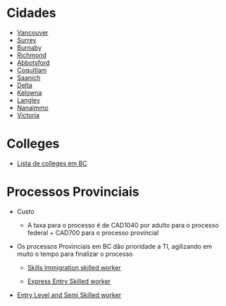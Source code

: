 # Cidades
* [Vancouver](https://github.com/OlvArthur/imigracao-para-o-canada/edit/master/provincias/British-Columbia/Vancouver.md)
* [Surrey](https://pt.wikipedia.org/wiki/Surrey_(Col%C3%BAmbia_Brit%C3%A2nica))
* [Burnaby](https://pt.wikipedia.org/wiki/Burnaby)
* [Richmond](https://pt.wikipedia.org/wiki/Richmond_(Col%C3%BAmbia_Brit%C3%A2nica))
* [Abbotsford](https://pt.wikipedia.org/wiki/Abbotsford_(Col%C3%BAmbia_Brit%C3%A2nica))
* [Coquitlam](https://pt.wikipedia.org/wiki/Coquitlam)
* [Saanich](https://pt.wikipedia.org/wiki/Saanich)
* [Delta](https://pt.wikipedia.org/wiki/Delta_(Col%C3%BAmbia_Brit%C3%A2nica))
* [Kelowna](https://pt.wikipedia.org/wiki/Kelowna)
* [Langley](https://pt.wikipedia.org/wiki/Langley_(Col%C3%BAmbia_Brit%C3%A2nica))
* [Nanaimmo](https://pt.wikipedia.org/wiki/Nanaimohttps://pt.wikipedia.org/wiki/Nanaimo)
* [Victoria](https://pt.wikipedia.org/wiki/Victoria_(Col%C3%BAmbia_Brit%C3%A2nica))

# Colleges
* [Lista de colleges em BC](https://github.com/OlvArthur/imigracao-para-o-canada/blob/master/provincias/British-Columbia/colleges.md)

# Processos Provinciais
* Custo
  * A taxa para o processo é de CAD1040 por adulto para o processo federal +  CAD700 para o processo provincial
 
* Os processos Provinciais em BC dão prioridade a TI, agilizando em muito o tempo para finalizar o processo
  * [Skills Immigration skilled worker](https://github.com/OlvArthur/imigracao-para-o-canada/blob/master/provincias/British-Columbia/SISW.md)

  * [Express Entry Skilled worker](https://github.com/OlvArthur/imigracao-para-o-canada/blob/master/provincias/British-Columbia/EESW.md)

* [Entry Level and Semi Skilled worker](https://github.com/OlvArthur/imigracao-para-o-canada/blob/master/provincias/British-Columbia/ELSSW.md)
